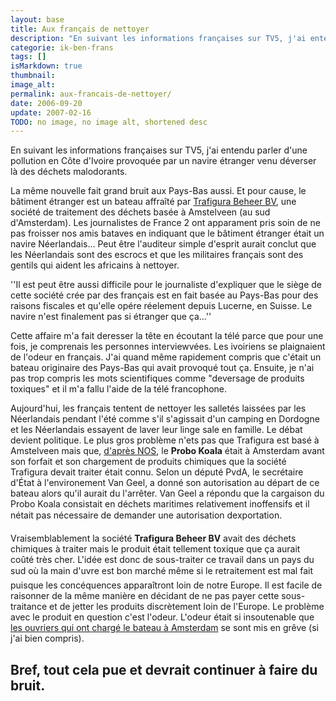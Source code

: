 ```yaml
---
layout: base
title: Aux français de nettoyer
description: "En suivant les informations françaises sur TV5, j'ai entendu parler d'une pollution en Côte d'Ivoire provoquée par un navire étranger venu déverser là des"
categorie: ik-ben-frans
tags: []
isMarkdown: true
thumbnail: 
image_alt: 
permalink: aux-francais-de-nettoyer/
date: 2006-09-20
update: 2007-02-16
TODO: no image, no image alt, shortened desc
---
```


En suivant les informations françaises sur TV5, j'ai entendu parler d'une pollution en Côte d'Ivoire provoquée par un navire étranger venu déverser là des déchets malodorants.

La même nouvelle fait grand bruit aux Pays-Bas aussi. Et pour cause, le bâtiment étranger est un bateau affraîté par [Trafigura Beheer BV](http://www.trafigura.com/), une société de traitement des déchets basée à Amstelveen (au sud d'Amsterdam). Les journalistes de France 2 ont apparament pris soin de ne pas froisser nos amis bataves en indiquant que le bâtiment étranger était un navire Néerlandais... Peut être l'auditeur simple d'esprit aurait conclut que les Néerlandais sont des escrocs et que les militaires français sont des gentils qui aident les africains à nettoyer. 

''Il est peut être aussi difficile pour le journaliste d'expliquer que le siège de cette société crée par des français est en fait basée au Pays-Bas pour des raisons fiscales et qu'elle opére réelement depuis Lucerne, en Suisse. Le navire n'est finalement pas si étranger que ça...''

Cette affaire m'a fait deresser la tête en écoutant la télé parce que pour une fois, je comprenais les personnes interviewvées. Les ivoiriens se plaignaient de l'odeur en français. J'ai quand même rapidement compris que c'était un bateau originaire des Pays-Bas qui avait provoqué tout ça. Ensuite, je n'ai pas trop compris les mots scientifiques comme "deversage de produits toxiques" et il m'a fallu l'aide de la télé francophone.

Aujourd'hui, les français tentent de nettoyer les salletés laissées par les Néerlandais pendant l'été comme s'il s'agissait d'un camping en Dordogne et les Néerlandais essayent de laver leur linge sale en famille. Le débat devient politique. Le plus gros problème n'ets pas que Trafigura est basé à Amstelveen mais que, [d'après NOS](http://www.nos.nl/nosjournaal/artikelen/2006/9/19/190906_vangeel_chemischafval.html), le **Probo Koala** était à Amsterdam avant son forfait et son chargement de produits chimiques que la société Trafigura devait traiter était connu. Selon un député PvdA, le secrétaire d'État à l'environement Van Geel, a donné son autorisation au départ de ce bateau alors qu'il aurait du l'arrêter. Van Geel a répondu que la cargaison du Probo Koala consistait en déchets maritimes relativement inoffensifs et il nétait pas nécessaire de demander une autorisation dexportation.

Vraisemblablement la société **Trafigura Beheer BV** avait des déchets chimiques à traiter mais le produit était tellement toxique que ça aurait coûté très cher. L'idée est donc de sous-traiter ce travail dans un pays du sud où la main d'uvre est bon marché même si le retraitement est mal fait puisque les concéquences apparaîtront loin de notre Europe. Il est facile de raisonner de la même manière en décidant de ne pas payer cette sous-traitance et de jetter les produits discrètement loin de l'Europe. Le problème avec le produit en question c'est l'odeur. L'odeur  était si insoutenable que [les ouvriers qui ont chargé le bateau à Amsterdam](http://www.trouw.nl/hetnieuws/nederland/article474747.ece/Gifschip_Ivoorkust_was_ook_in_Amsterdam) se sont mis en grêve (si j'ai bien compris). 

Bref, tout cela pue et devrait continuer à faire du bruit.
---